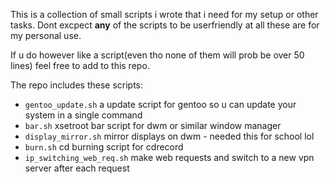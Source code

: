 This is a collection of small scripts i wrote that i need for my setup or other tasks. Dont excpect **any** of the scripts to be userfriendly at all these are for my personal use.

If u do however like a script(even tho none of them will prob be over 50 lines) feel free to add to this repo.

The repo includes these scripts:

- `gentoo_update.sh` a update script for gentoo so u can update your system in a single command
- `bar.sh` xsetroot bar script for dwm or similar window manager
- `display_mirror.sh` mirror displays on dwm - needed this for school lol
- `burn.sh` cd burning script for cdrecord
- `ip_switching_web_req.sh` make web requests and switch to a new vpn server after each request
